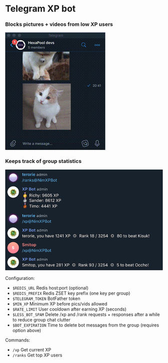# Telegram XP bot

### Blocks pictures + videos from low XP users

![Statistics](.github/block.gif)

### Keeps track of group statistics

![Statistics](.github/stats.png)

Configuration:
 - `$REDIS_URL` Redis host:port (optional)
 - `$REDIS_PREFIX` Redis ZSET key prefix (one key per group)
 - `$TELEGRAM_TOKEN` BotFather token
 - `$MIN_XP` Minimum XP before pics/vids allowed
 - `$RATE_LIMIT` User cooldown after earning XP (seconds)
 - `$LESS_BOT_SPAM` Delete /xp and /rank requests + responses after a while to reduce group chat clutter
 - `$BOT_EXPIRATION` Time to delete bot messages from the group (requires option above)

Commands:
 - `/xp` Get current XP
 - `/ranks` Get top XP users
